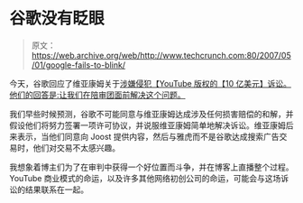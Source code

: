 # 谷歌没有眨眼

> 原文：<https://web.archive.org/web/http://www.techcrunch.com:80/2007/05/01/google-fails-to-blink/>

今天，谷歌回应了维亚康姆关于[涉嫌侵犯【YouTube 版权的【10 亿美元】诉讼。他们的回答是:让我们在陪审团面前解决这个问题。](https://web.archive.org/web/20220701024627/http://www.beta.techcrunch.com/2007/02/02/gootube-slammed-by-viacom-takedown-demand)

我们早些时候预测，谷歌不可能同意与维亚康姆达成涉及任何损害赔偿的和解，并假设他们将努力签署一项许可协议，并说服维亚康姆简单地解决诉讼。维亚康姆后来表示，当他们同意向 Joost 提供内容，然后与雅虎而不是谷歌达成搜索广告交易时，他们对交易不太感兴趣。

我想象着博主们为了在审判中获得一个好位置而斗争，并在博客上直播整个过程。YouTube 商业模式的命运，以及许多其他网络初创公司的命运，可能会与这场诉讼的结果联系在一起。
